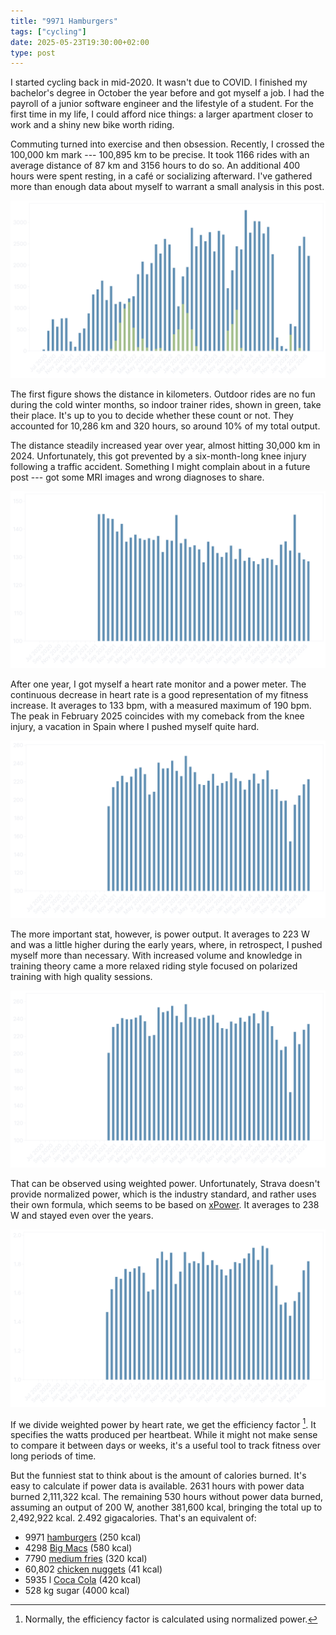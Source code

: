 ```yaml
---
title: "9971 Hamburgers"
tags: ["cycling"]
date: 2025-05-23T19:30:00+02:00
type: post
---
```

I started cycling back in mid-2020. It wasn't due to COVID. I finished my bachelor's degree in October the year before and got myself a job. I had the payroll of a junior software engineer and the lifestyle of a student. For the first time in my life, I could afford nice things: a larger apartment closer to work and a shiny new bike worth riding.

Commuting turned into exercise and then obsession. Recently, I crossed the 100,000 km mark --- 100,895 km to be precise. It took 1166 rides with an average distance of 87 km and 3156 hours to do so. An additional 400 hours were spent resting, in a café or socializing afterward. I've gathered more than enough data about myself to warrant a small analysis in this post.

![](img/distance.png "Distance [km]")

The first figure shows the distance in kilometers. Outdoor rides are no fun during the cold winter months, so indoor trainer rides, shown in green, take their place. It's up to you to decide whether these count or not. They accounted for 10,286 km and 320 hours, so around 10% of my total output.

The distance steadily increased year over year, almost hitting 30,000 km in 2024. Unfortunately, this got prevented by a six-month-long knee injury following a traffic accident. Something I might complain about in a future post --- got some MRI images and wrong diagnoses to share.

![](img/heartrate.png "Average heart rate [bpm]")

After one year, I got myself a heart rate monitor and a power meter. The continuous decrease in heart rate is a good representation of my fitness increase. It averages to 133 bpm, with a measured maximum of 190 bpm. The peak in February 2025 coincides with my comeback from the knee injury, a vacation in Spain where I pushed myself quite hard.

![](img/watts.png "Average power [W]")

The more important stat, however, is power output. It averages to 223 W and was a little higher during the early years, where, in retrospect, I pushed myself more than necessary. With increased volume and knowledge in training theory came a more relaxed riding style focused on polarized training with high quality sessions.

![](img/weighted-watts.png "Weighted average power [W]")

That can be observed using weighted power. Unfortunately, Strava doesn't provide normalized power, which is the industry standard, and rather uses their own formula, which seems to be based on [xPower](https://science4performance.com/tag/xpower/). It averages to 238 W and stayed even over the years.

![](img/efficiency-factor.png "Efficiency factor")

If we divide weighted power by heart rate, we get the efficiency factor [^ef]. It specifies the watts produced per heartbeat. While it might not make sense to compare it between days or weeks, it's a useful tool to track fitness over long periods of time.

[^ef]: Normally, the efficiency factor is calculated using normalized power.

But the funniest stat to think about is the amount of calories burned. It's easy to calculate if power data is available. 2631 hours with power data burned 2,111,322 kcal. The remaining 530 hours without power data burned, assuming an output of 200 W, another 381,600 kcal, bringing the total up to 2,492,922 kcal. 2.492 gigacalories. That's an equivalent of:

- 9971 [hamburgers](https://www.mcdonalds.com/us/en-us/product/hamburger.html) (250 kcal)
- 4298 [Big Macs](https://www.mcdonalds.com/us/en-us/product/big-mac.html) (580 kcal)
- 7790 [medium fries](https://www.mcdonalds.com/us/en-us/product/medium-french-fries.html) (320 kcal)
- 60,802 [chicken nuggets](https://www.mcdonalds.com/us/en-us/product/chicken-mcnuggets-10-piece.html) (41 kcal)
- 5935 l [Coca Cola](https://www.coca-cola.com/de/de/brands/brand-coca-cola) (420 kcal)
- 528 kg sugar (4000 kcal)

<!--
Rides: 1166
Distance: 100895.93479999989 km
Average distance: 86.53167650085753 km
Moving time: 3161.349999999998 h
Elapsed time: 3589.778055555553 h
Average watts: 222.88831682248548 W
Weighted average watts: 237.95497299568416 W
Average heartrate: 133.49497275231712 bpm
Distance with power data: 85119.83819999987 km
Time with power data: 2631.2666666666673 h
Calories: 2111322.9543999983 kcal
Indoor distance: 10286.7182 km
Indoor time: 319.9330555555556 h
-->
